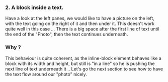 ### 2. A block inside a text.

Have a look at the left panes, we would like to have a picture on the left, with the text going on the right of it and then under it. This doesn't work quite well in this case ... There is a big space after the first line of text until the end of the "Photo", then the text continues underneath.

### Why ? 

This behaviour is quite coherent, as the inline-block element behaves like a block with its width and height, but still is "in a line" so he is pushing the next line of text underneath it .. Let's go the next section to see how to have the text flow around our "photo" nicely.
